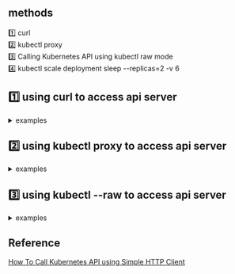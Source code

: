 ##

## methods

1️⃣ curl  
2️⃣ kubectl proxy  
3️⃣ Calling Kubernetes API using kubectl raw mode  
4️⃣ kubectl scale deployment sleep --replicas=2 -v 6

## 1️⃣ using curl to access api server

<details><summary>examples</summary>

Extract API Server Endpoint

```
export KUBE_API=$(kubectl config view --raw -o jsonpath='{.clusters[0].cluster.server}')
```

Extract and Decode the Client Certificate / Client Key / CA Certificate

```
kubectl config view --raw -o jsonpath='{.users[0].user.client-certificate-data}' | base64 -d > ~/client.crt
kubectl config view --raw -o jsonpath='{.users[0].user.client-key-data}' | base64 -d > ~/client.key
kubectl config view --raw -o jsonpath='{.clusters[0].cluster.certificate-authority-data}' | base64 -d > ~/ca.crt
```

Use curl to Call the Kubernetes API

```
curl --cert ~/client.crt --key ~/client.key --cacert ~/ca.crt ${KUBE_API}/api
```

### create a deployment

HTTP POST

```
curl ${KUBE_API}/apis/apps/v1/namespaces/default/deployments \
  --cert ~/client.crt \
  --key ~/client.key \
  --cacert ~/ca.crt \
  -X POST \
  -H 'Content-Type: application/yaml' \
  -d '---
apiVersion: apps/v1
kind: Deployment
metadata:
  name: sleep
spec:
  replicas: 1
  selector:
    matchLabels:
      app: sleep
  template:
    metadata:
      labels:
        app: sleep
    spec:
      containers:
      - name: sleep
        image: curlimages/curl
        command: ["/bin/sleep", "365d"]
'

```

### get all objects in the default namespace

```
curl $KUBE_API/apis/apps/v1/namespaces/default/deployments \
  --cert ~/client.crt \
  --key ~/client.key \
  --cacert ~/ca.crt
```

### get an object by a name and a namespace

```
curl $KUBE_API/apis/apps/v1/namespaces/default/deployments/sleep \
  --cert ~/client.crt \
  --key ~/client.key \
  --cacert ~/ca.crt
```

### watch

```
curl ${KUBE_API}/apis/apps/v1/namespaces/default/deployments?watch=true \
  --cert ~/client.crt \
  --key ~/client.key \
  --cacert ~/ca.crt

```

</details>

## 2️⃣ using kubectl proxy to access api server

<details><summary>examples</summary>

```
kubectl proxy --port=8080 &

curl localhost:8080/apis/apps/v1/deployments
```

</details>

## 3️⃣ using kubectl --raw to access api server

<details><summary>examples</summary>

when the --raw flag is used, the implementation boils down to converting the only argument into an API endpoint URL and invoking the raw REST API client.

```
# Sends HTTP GET request
$ kubectl get --raw /api/v1/namespaces/default/pods

# Sends HTTP POST request
$ kubectl create --raw /api/v1/namespaces/default/pods -f file.yaml

# Sends HTTP PUT request
$ kubectl replace --raw /api/v1/namespaces/default/pods/mypod -f file.json

# Sends HTTP DELETE request
$ kubectl delete --raw /api/v1/namespaces/default/pods
```

</details>

## Reference

[How To Call Kubernetes API using Simple HTTP Client](https://iximiuz.com/en/posts/kubernetes-api-call-simple-http-client/)
